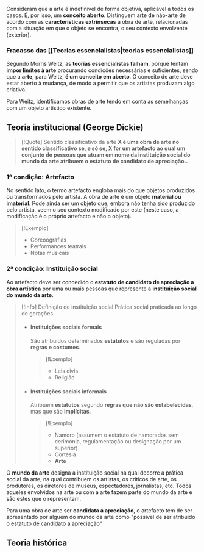 Consideram que a arte é indefinível de forma objetiva, aplicável a todos os casos. É, por isso, um **conceito aberto**.
Distinguem arte de não-arte de acordo com as **características extrínsecas** à obra de arte, relacionadas com a situação em que o objeto se encontra, o seu contexto envolvente (exterior).
### Fracasso das [[Teorias essencialistas|teorias essencialistas]]
Segundo Morris Weitz, as **teorias essencialistas falham**, porque tentam **impor limites à arte** procurando condições necessárias e suficientes, sendo que a **arte**, para Weitz, **é um conceito em aberto**. O conceito de arte deve estar aberto à mudança, de modo a permitir que os artistas produzam algo criativo.

Para Weitz, identificamos obras de arte tendo em conta as semelhanças com um objeto artístico existente.
## Teoria institucional (George Dickie)
> [!Quote] Sentido classificativo da arte
> **X é uma obra de arte no sentido classificativo se, e só se, X for um artefacto ao qual um conjunto de pessoas que atuam em nome da instituição social do mundo da arte atribuem o estatuto de candidato de apreciação..**

### 1º condição: Artefacto
No sentido lato, o termo artefacto engloba mais do que objetos produzidos ou transformados pelo artista.
A obra de arte é um objeto **material ou imaterial**.
Pode ainda ser um objeto que, embora não tenha sido produzido pelo artista, veem o seu contexto modificado por este (neste caso, a modificação é o próprio artefacto e não o objeto).

>[!Exemplo]
>- Coreoografias
>- Performances teatrais
>- Notas musicais
### 2ª condição: Instituição social
Ao artefacto deve ser concedido o **estatuto de candidato de apreciação a obra artística** por uma ou mais pessoas que represente a **instituição social do mundo da arte**.

>[!Info] Definição de instituição social
>Prática social praticada ao longo de gerações
>- #### Instituições sociais formais
>	São atribuídos determinados **estatutos** e são reguladas por **regras e costumes**.
>	>[!Exemplo]
>	>- Leis civis
>	>- Religião
>- #### Instituições sociais informais
>	Atribuem **estatutos** segundo **regras que não são estabelecidas**, mas que são **implícitas**.
>	>[!Exemplo]
>	>- Namoro (assumem o estatuto de namorados sem cerimónia, regulamentação ou designação por um superior)
>	>- Cortesia
>	>- **Arte**

O **mundo da arte** designa a instituição social na qual decorre a prática social da arte, na qual contribuem os artistas, os críticos de arte, os produtores, os diretores de museus, espectadores, jornalistas, etc. Todos aqueles envolvidos na arte ou com a arte fazem parte do mundo da arte e são estes que o representam.

Para uma obra de arte ser **candidata a apreciação**, o artefacto tem de ser apresentado por alguém do mundo da arte como "possível de ser atribuído o estatuto de candidato a apreciação"
## Teoria histórica